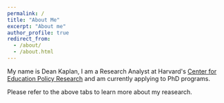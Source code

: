 ```yaml
---
permalink: /
title: "About Me"
excerpt: "About me"
author_profile: true
redirect_from: 
  - /about/
  - /about.html
---
```


My name is Dean Kaplan, I am a Research Analyst at Harvard's [Center for Education Policy Research](https://cepr.harvard.edu) and am currently applying to PhD programs.

Please refer to the above tabs to learn more about my reasearch. 
